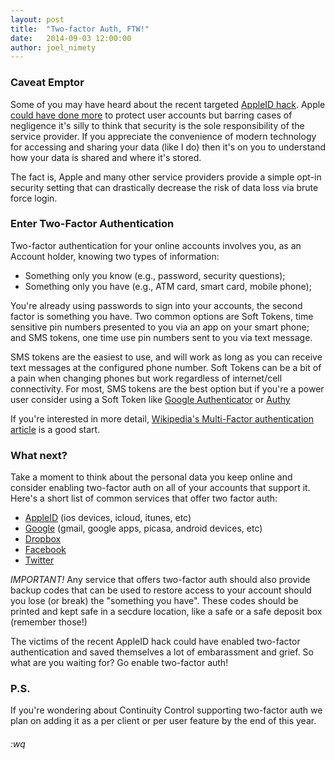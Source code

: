 ```yaml
---
layout: post
title:  "Two-factor Auth, FTW!"
date:   2014-09-03 12:00:00
author: joel_nimety
---
```


### Caveat Emptor

Some of you may have heard about the recent targeted [AppleID
hack](http://online.wsj.com/articles/apple-investigating-reports-of-icloud-vulnerabilities-1409608366).
Apple [could have done more](http://www.huffingtonpost.com/2014/09/01/icloud-bug-fixed_n_5748642.html)
to protect user accounts but barring cases of negligence it's silly to
think that security is the sole responsibility of the service provider.
If you appreciate the convenience of modern technology for accessing and
sharing your data (like I do) then it's on you to understand how your
data is shared and where it's stored.

The fact is, Apple and many other service providers provide a simple
opt-in security setting that can drastically decrease the risk of data
loss via brute force login.

### Enter Two-Factor Authentication

Two-factor authentication for your online accounts involves you, as an
Account holder, knowing two types of information:

  * Something only you know (e.g., password, security questions);
  * Something only you have (e.g., ATM card, smart card, mobile phone);

You're already using passwords to sign into your accounts, the second
factor is something you have.  Two common options are Soft Tokens, time
sensitive pin numbers presented to you via an app on your smart phone;
and SMS tokens, one time use pin numbers sent to you via text message.

SMS tokens are the easiest to use, and will work as long as you can
receive text messages at the configured phone number.  Soft Tokens
can be a bit of a pain when changing phones but work regardless of
internet/cell connectivity.  For most, SMS tokens are the best option
but if you're a power user consider using a Soft Token like [Google
Authenticator](https://support.google.com/accounts/answer/1066447?hl=en)
or [Authy](https://www.authy.com/consumers)

If you're interested in more detail,
[Wikipedia's Multi-Factor authentication
article](http://en.wikipedia.org/wiki/Multi-factor_authentication) is a
good start.

### What next?

Take a moment to think about the personal data you keep online and
consider enabling two-factor auth on all of your accounts that support
it.  Here's a short list of common services that offer
two factor auth:

  * [AppleID](http://support.apple.com/kb/ht5570) (ios devices, icloud, itunes, etc)
  * [Google](https://www.google.com/landing/2step/) (gmail, google apps, picasa, android devices, etc)
  * [Dropbox](https://www.dropbox.com/help/363)
  * [Facebook](https://www.facebook.com/note.php?note_id=10150172618258920)
  * [Twitter](https://blog.twitter.com/2013/getting-started-with-login-verification)

_IMPORTANT!_ Any service that offers two-factor auth should also provide
backup codes that can be used to restore access to your account should
you lose (or break) the "something you have".  These codes should be
printed and kept safe in a secdure location, like a safe or a safe
deposit box (remember those!)

The victims of the recent AppleID hack could have enabled two-factor
authentication and saved themselves a lot of embarassment and grief.  So
what are you waiting for?  Go enable two-factor auth!

### P.S.

If you're wondering about Continuity Control supporting two-factor auth we plan on adding it as a per client or per user feature by the end of this year.

###### :wq
